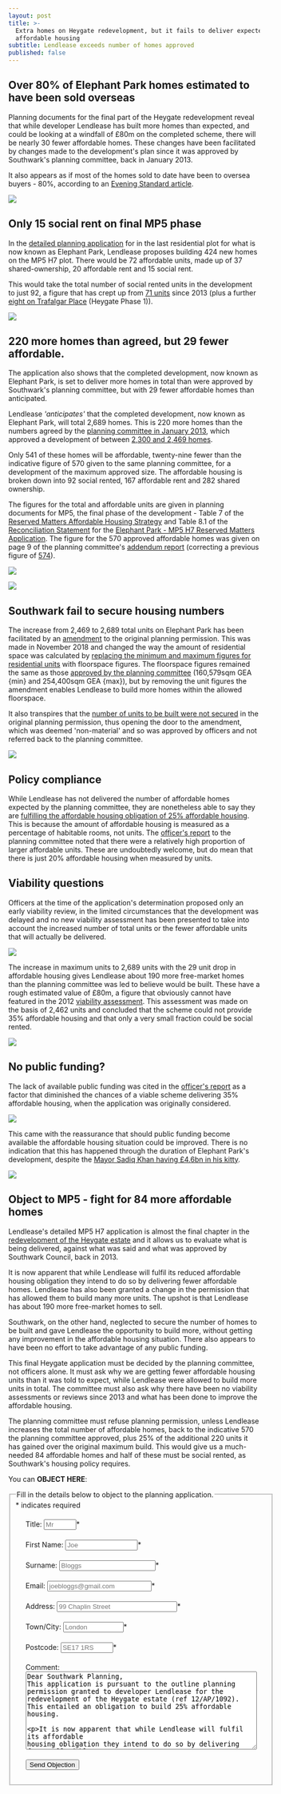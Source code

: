 ```yaml
---
layout: post
title: >-
  Extra homes on Heygate redevelopment, but it fails to deliver expected
  affordable housing
subtitle: Lendlease exceeds number of homes approved
published: false
---
```

## Over 80% of Elephant Park homes estimated to have been sold overseas

Planning documents for the final part of the Heygate redevelopment reveal that while developer Lendlease has built more homes than expected, and could be looking at a windfall of £80m on the completed scheme, there will be nearly 30 fewer affordable homes.  These changes have been facilitated by changes made to the development's plan since it was approved by Southwark's planning committee, back in January 2013.

It also appears as if most of the homes sold to date have been to oversea buyers - 80%, according to an [Evening Standard article](https://www.homesandproperty.co.uk/property-news/renting/living-and-renting-in-elephant-castle-travel-links-parking-schools-best-streets-cost-of-monthly-rent-a130896.html).

![](http://35percent.org/img/80percent.png)


## Only 15 social rent on final MP5 phase

In the [detailed planning application](https://planning.southwark.gov.uk/online-applications/applicationDetails.do?activeTab=externalDocuments&keyVal=_STHWR_DCAPR_9582742) for in the last residential plot for what is now known as Elephant Park, Lendlease proposes building 424 new homes on the MP5 H7 plot. There would be 72 affordable units, made up of 37 shared-ownership, 20 affordable rent and 15 social rent.

This would take the total number of social rented units in the development to just 92, a figure that has crept up from [71 units](http://35percent.org/2013-01-13-will-the-planning-committee-see-sense/) since 2013 (plus a further [eight on Trafalgar Place](http://planbuild.southwark.gov.uk/documents/?GetDocument=%7b%7b%7b!DcDunvLF2MOAcCag9FShbg%3d%3d!%7d%7d%7d) (Heygate Phase 1)).

![](http://35percent.org/img/epark92socialrent.jpg)

## 220 more homes than agreed, but 29 fewer affordable.

The application also shows that the completed development, now known as Elephant Park, is set to deliver more homes in total than were approved by Southwark's planning committee, but with 29 fewer affordable homes than anticipated.

Lendlease _'anticipates'_ that the completed development, now known as Elephant Park, will total 2,689 homes.  This is 220 more homes than the numbers agreed by the [planning committee in January 2013](https://planning.southwark.gov.uk/online-applications/applicationDetails.do?activeTab=summary&keyVal=_STHWR_DCAPR_9544643), which approved a development of between [2,300 and 2,469 homes](http://moderngov.southwark.gov.uk/mgAi.aspx?ID=27221).

Only 541 of these homes will be affordable, twenty-nine fewer than the indicative figure of 570 given to the same planning committee, for a development of the maximum approved size.  The affordable housing is broken down into 92 social rented, 167 affordable rent and 282 shared ownership.

The figures for the total and affordable units are given in planning documents for MP5, the final phase of the development - Table 7 of the [Reserved Matters Affordable Housing Strategy](http://planbuild.southwark.gov.uk/documents/?GetDocument=%7b%7b%7b!Mz5nzvZX38X%2fWRNbT2Vd6A%3d%3d!%7d%7d%7d) and Table 8.1 of the [Reconciliation Statement](http://planbuild.southwark.gov.uk/documents/?GetDocument=%7b%7b%7b!ODWxL4QoZvkgXXbACxb5vg%3d%3d!%7d%7d%7d) for the [Elephant Park - MP5 H7 Reserved Matters Application](https://planning.southwark.gov.uk/online-applications/applicationDetails.do?activeTab=externalDocuments&keyVal=_STHWR_DCAPR_9582742).  The figure for the 570 approved affordable homes was given on page 9 of the planning committee's [addendum report](http://planbuild.southwark.gov.uk/documents/?GetDocument=%7b%7b%7b!Q7K%2bVQ5GwV3kVWHHRXBCqg%3d%3d!%7d%7d%7d)   (correcting a previous figure of [574](http://planbuild.southwark.gov.uk/documents/?GetDocument=%7b%7b%7b!swSywGCW3zgzV1miHXgXSg%3d%3d!%7d%7d%7d)).

![](http://35percent.org/img/para163.png)

![](http://35percent.org/img/reconc.png)

## Southwark fail to secure housing numbers

  The increase from 2,469 to 2,689 total units on Elephant Park  has been facilitated by an [amendment](https://planning.southwark.gov.uk/online-applications/applicationDetails.do?activeTab=externalDocuments&keyVal=_STHWR_DCAPR_9580199) to the original planning permission.  This was made in November 2018 and changed the way the amount of residential space was calculated by [replacing the minimum and maximum figures for residential units](http://planbuild.southwark.gov.uk/documents/?GetDocument=%7b%7b%7b!s8fyBoziHiy%2fr1TPdwL8eQ%3d%3d!%7d%7d%7d) with floorspace figures. The floorspace figures remained the same as those [approved by the planning committee](http://planbuild.southwark.gov.uk/documents/?GetDocument=%7b%7b%7b!hgyBVuEH%2b8BxXry2bGRAtA%3d%3d!%7d%7d%7d)   (160,579sqm GEA {min} and 254,400sqm GEA {max}), but by removing the unit figures the amendment enables Lendlease to build more homes within the allowed floorspace.

It also transpires that the [number of units to be built were not secured](http://planbuild.southwark.gov.uk/documents/?GetDocument=%7b%7b%7b!RmPsohICrz2DqmiiC%2fGX%2fQ%3d%3d!%7d%7d%7d) in the original planning permission, thus opening the door to the amendment, which was deemed 'non-material' and so was approved by officers and not referred back to the planning committee.
 
![](http://35percent.org/img/orpara8.png)

## Policy compliance

While Lendlease has not delivered the number of affordable homes expected by the planning committee, they are nonetheless able to say they are [fulfilling the affordable housing obligation of 25% affordable housing](http://planbuild.southwark.gov.uk/documents/?GetDocument=%7b%7b%7b!ODWxL4QoZvkgXXbACxb5vg%3d%3d!%7d%7d%7d).  This is because the amount of affordable housing is measured as a percentage of habitable rooms, not units. The [officer's report](http://planbuild.southwark.gov.uk/documents/?GetDocument=%7b%7b%7b!swSywGCW3zgzV1miHXgXSg%3d%3d!%7d%7d%7d) to the planning committee noted that there were a relatively high proportion of larger affordable units.
These are undoubtedly welcome, but do mean that there is just 20% affordable housing when measured by units. 

## Viability questions

Officers at the time of the application's determination proposed only an early viability review, in the limited circumstances that the development was delayed and no new viability assessment has been presented to take into account the increased number of total units or the fewer affordable units that will actually be delivered.

![](http://35percent.org/img/vrev.png)

The increase in maximum units to 2,689 units with the 29 unit drop in affordable housing gives Lendlease about 190 more free-market homes than the planning committee was led to believe would be built.  These have a rough estimated value of £80m, a figure that obviously cannot have featured in the 2012 [viability assessment](http://crappistmartin.github.io/images/HeygateViabilityAssessment_MainReport.pdf).  This assessment was made on the basis of 2,462 units and concluded that the scheme could not provide 35% affordable housing and that only a very small fraction could be social rented.

![](http://35percent.org/img/orfigs.png)

## No public funding?

The lack of available public funding was cited in the [officer's report](http://planbuild.southwark.gov.uk/documents/?GetDocument=%7b%7b%7b!swSywGCW3zgzV1miHXgXSg%3d%3d!%7d%7d%7d) as a factor that diminished the chances of a viable scheme delivering 35% affordable housing, when the application was originally considered.

![](http://35percent.org/img/gfunding1.png)

This came with the reassurance that should public funding become available the affordable housing situation could be improved.  There is no indication that this has happened through the duration of Elephant Park's development, despite the [Mayor Sadiq Khan having £4.6bn in his kitty](https://www.london.gov.uk/what-we-do/housing-and-land/homes-londoners-affordable-homes-programme-2016-21).

![](http://35percent.org/img/gfunding2.png)


## Object to MP5 - fight for 84 more affordable homes

Lendlease's detailed MP5 H7 application is almost the final chapter in the [redevelopment of the Heygate estate](http://35percent.org/heygate-regeneration-faq/) and it allows us to evaluate what is being delivered, against what was said and what was approved by Southwark Council, back in 2013.

It is now apparent that while Lendlease will fulfil its reduced affordable housing obligation they intend to do so by delivering fewer affordable homes. Lendlease has also been granted a change in the permission that has allowed them to build many more units.  The upshot is that Lendlease has about 190 more free-market homes to sell.

Southwark, on the other hand, neglected to secure the number of homes to be built and gave Lendlease the opportunity to build more, without getting any improvement in the affordable housing situation. There also appears to have been no effort to take advantage of any public funding. 

This final Heygate application must be decided by the planning committee, not officers alone.  It must ask why we are getting fewer affordable housing units than it was told to expect, while Lendlease were allowed to build more units in total.  The committee must also ask why there have been no viability assessments or reviews since 2013 and what has been done to improve the affordable housing.

The planning committee must refuse planning permission, unless Lendlease increases the total number of affordable homes, back to the indicative 570 the planning committee approved, plus 25% of the additional 220 units it has gained over the original maximum build.  This would give us a much-needed 84 affordable homes and half of these must be social rented, as Southwark's housing policy requires.

You can __OBJECT HERE__:
<form id="form5" action="https://thirtyfivepercent.herokuapp.com/" method="post"> 
<fieldset><legend>Fill in the details below to object to the planning application.</legend>
<div id="mc_embed_signup">
<div class="indicates-required"><span class="asterisk">*</span> indicates required</div>
<p class="first" style="margin:20px">
        <label for="name">Title:</label>
        <input type="text" name="title" id="title" size="5" placeholder="Mr" /><span class="asterisk">*</span>
  </p>
<p style="margin:20px">
        <label for="email">First Name:</label>
        <input type="text" name="firstname" id="firstname" size="15" placeholder="Joe"/><span class="asterisk">*</span>
  </p>
<p style="margin:20px">
        <label for="email">Surname:</label>
        <input type="text" name="surname" id="surname" size="21" placeholder="Bloggs"/><span class="asterisk">*</span>
  </p>
  <p style="margin:20px">
        <label for="email">Email:</label>
        <input type="text" name="email" id="email" size="23" placeholder="joebloggs@gmail.com"/><span class="asterisk">*</span>
  </p>
  <p style="margin:20px">
        <label for="address">Address:</label>
        <input type="text" name="address" id="address" size="27" placeholder="99 Chaplin Street"/><span class="asterisk">*</span>
  </p>
  <p style="margin:20px">
        <label for="address">Town/City:</label>
        <input type="text" name="city" id="city" size="12" placeholder="London"/><span class="asterisk">*</span>
  </p>
  <p style="margin:20px">
        <label for="postcode">Postcode:</label>
        <input type="text" name="postcode" id="postcode" size="10" placeholder="SE17 1RS"/><span class="asterisk">*</span>
  </p>
   <p style="margin:20px">
        <label for="message">Comment:</label>
        <textarea name="message" id="message" cols="55" rows="10">Dear Southwark Planning,
This application is pursuant to the outline planning permission granted to developer Lendlease for the redevelopment of the Heygate estate (ref 12/AP/1092). This entailed an obligation to build 25% affordable housing.
 
It is now apparent that while Lendlease will fulfil its affordable housing obligation they intend to do so by delivering fewer affordable homes than the planning committee were told would be delivered, when they gave approval for the redevelopment. The
committee was told there would be 570 affordable homes, while Lendlease will be delivering only 541.

Since permission was given Lendlease has also been granted a change to that permission that will allow them to build 220 more units than the original maximum.
Southwark, on the other hand, has neglected to secure the number of homes to be built and gave Lendlease the opportunity to build more, without getting any improvement in the affordable housing situation. There also appears to have been no effort to take advantage of any public funding.

This final Heygate application must be decided by the planning committee, not officers alone. It must ask why we are getting fewer affordable housing units than it was told to expect, while Lendlease were allowed to build more units in total. The
committee must also ask why there have been no viability assessments or reviews since 2013 and what has been done to improve the affordable housing.

The planning committee must refuse planning permission, unless Lendlease increases the total number of affordable homes, back to the indicative 570 the planning committee approved, plus 25% of the additional 220 units it has gained over the original maximum build. This would give us a much-needed 84 affordable
homes and half of these must be social rented, as Southwark's planning policy requires.

Yours sincerely,
</textarea>
  </p>
  <p class="submit" style="margin:20px"><button type="submit">Send Objection</button></p>
</div>
   </fieldset>
  </form>

<meta name="twitter:card" content="summary" />
<meta name="twitter:title" content="Elephant Park - the final chapter" />
<meta name="twitter:description" content="Final phase of Heygate scheme breaches consented housing numbers" />
<meta name="twitter:image" content="http://35percent.org/img/epark92socialrent.jpg" />
